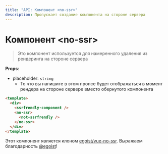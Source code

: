 ```yaml
---
title: "API: Компонент <no-ssr>"
description: Пропускает создание компонента на стороне сервера
---
```


# Компонент &lt;no-ssr&gt;

> Это компонент используется для намеренного удаления из рендеринга на стороне сервера

**Props**:
- placeholder: `string`
  - То что вы напишите в этом пропсе будет отображаться в момент рендера на стороне сервере вместо обернутого компонента

```html
<template>
  <div>
    <ssrfrendly-component />
    <no-ssr>
      <not-ssrfrendly />
    </no-ssr>
  </div>
</template>
```

Этот компонент является клоном [egoist/vue-no-ssr](https://github.com/egoist/vue-no-ssr). Выражаем благодарность [@egoist](https://github.com/egoist)!
